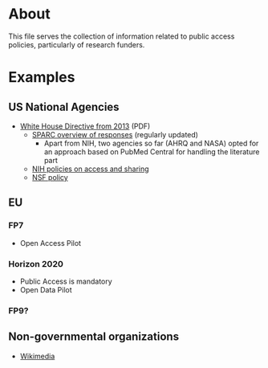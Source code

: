 # About
This file serves the collection of information related to public access policies, particularly of research funders.

# Examples
## US National Agencies
* [White House Directive from 2013](https://www.whitehouse.gov/sites/default/files/microsites/ostp/ostp_public_access_memo_2013.pdf) (PDF)
  * [SPARC overview of responses](http://www.sparc.arl.org/advocacy/national/directive) (regularly updated)
    * Apart from NIH, two agencies so far (AHRQ and NASA) opted for an approach based on PubMed Central for handling the literature part
  * [NIH policies on access and sharing](http://grants.nih.gov/grants/sharing.htm)
  * [NSF policy](http://www.nsf.gov/news/special_reports/public_access/)

## EU
### FP7
* Open Access Pilot

### Horizon 2020
* Public Access is mandatory
* Open Data Pilot

### FP9?

## Non-governmental organizations
* [Wikimedia](http://blog.wikimedia.org/2015/03/18/wikimedia-open-access-policy/)
